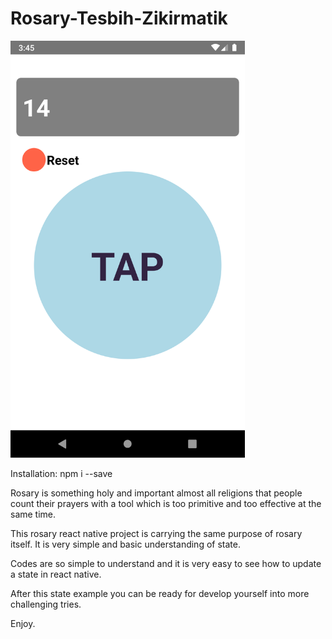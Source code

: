 # Rosary-Tesbih-Zikirmatik

<img src="/ss.png" width="375" height="667">

Installation: npm i --save 

Rosary is something holy and important almost all religions that people count their prayers with a tool which is too primitive and too effective at the same time. 

This rosary react native project is carrying the same purpose of rosary itself. It is very simple and basic understanding of state. 

Codes are so simple to understand and it is very easy to see how to update a state in react native. 

After this state example you can be ready for develop yourself into more challenging tries. 

Enjoy. 
